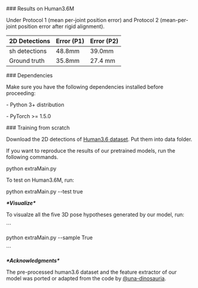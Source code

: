 \### Results on Human3.6M

Under Protocol 1 (mean per-joint position error) and Protocol 2 (mean-per-joint position error after rigid alignment).



| 2D Detections | Error (P1) | Error (P2) |
| ------------- | ---------- | ---------- |
| sh detections | 48.8mm     | 39.0mm     |
| Ground truth  | 35.8mm     | 27.4 mm    |



\### Dependencies

Make sure you have the following dependencies installed before proceeding:

\- Python 3+ distribution

\- PyTorch >= 1.5.0





\### Training from scratch

Download the 2D detections of [Human3.6 dataset](https://github.com/una-dinosauria/3d-pose-baseline). Put them into data folder.



If you want to reproduce the results of our pretrained models, run the following commands.

python  extraMain.py 



To test on Human3.6M, run:

python extraMain.py   --test  true



***\*Visualize\****

To visualze all the five 3D pose hypotheses generated by our model, run:

\```

python extraMain.py --sample True  

\```





***\*Acknowledgments\****

The pre-processed human3.6 dataset and the feature extractor of our model was ported or adapted from the code by [@una-dinosauria](https://github.com/una-dinosauria/3d-pose-baseline).